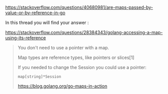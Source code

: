 https://stackoverflow.com/questions/40680981/are-maps-passed-by-value-or-by-reference-in-go

In this thread you will find your answer :

https://stackoverflow.com/questions/28384343/golang-accessing-a-map-using-its-reference


> You don't need to use a pointer with a map.
>
> Map types are reference types, like pointers or slices[1]
>
> If you needed to change the Session you could use a pointer:
>
>     map[string]*Session
>
> https://blog.golang.org/go-maps-in-action
